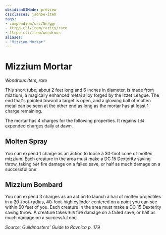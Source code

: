 ```yaml
---
obsidianUIMode: preview
cssclasses: json5e-item
tags:
- compendium/src/5e/ggr
- ttrpg-cli/item/rarity/rare
- ttrpg-cli/item/wondrous
aliases: 
- "Mizzium Mortar"
---
```

# Mizzium Mortar
*Wondrous Item, rare*  


This short tube, about 2 feet long and 6 inches in diameter, is made from mizzium, a magically enhanced metal alloy forged by the Izzet League. The end that's pointed toward a target is open, and a glowing ball of molten metal can be seen at the other end as long as the mortar has at least 1 charge remaining.

The mortar has 4 charges for the following properties. It regains `1d4` expended charges daily at dawn.

## Molten Spray

You can expend 1 charge as an action to loose a 30-foot cone of molten mizzium. Each creature in the area must make a DC 15 Dexterity saving throw, taking `5d4` fire damage on a failed save, or half as much damage on a successful one.

## Mizzium Bombard

You can expend 3 charges as an action to launch a hail of molten projectiles in a 20-foot-radius, 40-foot-high cylinder centered on a point you can see within 60 feet of you. Each creature in the area must make a DC 15 Dexterity saving throw. A creature takes `5d8` fire damage on a failed save, or half as much damage on a successful one.

*Source: Guildmasters' Guide to Ravnica p. 179*